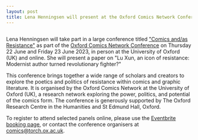 ```yaml
---
layout: post
title: Lena Henningsen will present at the Oxford Comics Network Conference "Comics and/as Resistance" on 22-23.06.23
---
```

<span class="image right"><img src="{% link assets/images/comics_and_resistance_2022.jpg %}" alt="" /></span>

Lena Henningsen will take part in a large conference titled ["Comics and/as Resistance"](https://www.torch.ox.ac.uk/event/comicsresistance) as part of the [Oxford Comics Network Conference](https://www.torch.ox.ac.uk/) on Thursday 22 June and Friday 23 June 2023, in person at the University of Oxford (UK) and online. She will present a paper on "Lu Xun, an icon of resistance: Modernist author turned revolutionary fighter?"

This conference brings together a wide range of scholars and creators to explore the poetics and politics of resistance within comics and graphic literature. It is organised by the Oxford Comics Network at the University of Oxford (UK), a research network exploring the power, politics, and potential of the comics form. The conference is generously supported by The Oxford Research Centre in the Humanities and St Edmund Hall, Oxford. 

To register to attend selected panels online, please use the [Eventbrite booking page](https://www.eventbrite.co.uk/e/comics-andas-resistance-conference-tickets-632721185097), or contact the conference organisers at [comics@torch.ox.ac.uk](mailto:comics@torch.ox.ac.uk).
